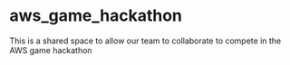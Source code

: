 # aws_game_hackathon
This is a shared space to allow our team to collaborate to compete in the AWS game hackathon
